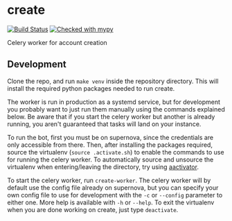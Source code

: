 # create

[![Build Status](https://jenkins.ocf.berkeley.edu/buildStatus/icon?job=create/master)](https://jenkins.ocf.berkeley.edu/job/create/job/master/)
[![Checked with mypy](http://www.mypy-lang.org/static/mypy_badge.svg)](http://mypy-lang.org/)

Celery worker for account creation

## Development

Clone the repo, and run `make venv` inside the repository directory. This will
install the required python packages needed to run create.

The worker is run in production as a systemd service, but for development you
probably want to just run them manually using the commands explained below. Be
aware that if you start the celery worker but another is already running, you
aren't guaranteed that tasks will land on your instance.

To run the bot, first you must be on supernova, since the credentials are only
accessible from there. Then, after installing the packages required, source the
virtualenv (`source .activate.sh`) to enable the commands to use for running
the celery worker. To automatically source and unsource the virtualenv when
entering/leaving the directory, try using
[aactivator](https://github.com/Yelp/aactivator).

To start the celery worker, run `create-worker`. The celery worker will by
default use the config file already on supernova, but you can specify your own
config file to use for development with the `-c` or `--config` parameter to
either one. More help is available with `-h` or `--help`. To exit the
virtualenv when you are done working on create, just type `deactivate`.
